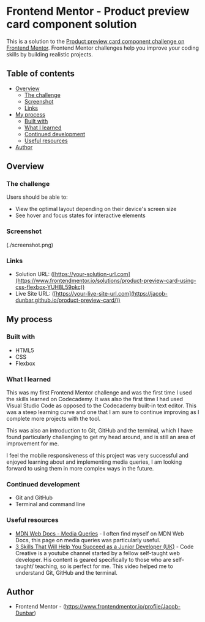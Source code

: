 # Frontend Mentor - Product preview card component solution

This is a solution to the [Product preview card component challenge on Frontend Mentor](https://www.frontendmentor.io/challenges/product-preview-card-component-GO7UmttRfa). Frontend Mentor challenges help you improve your coding skills by building realistic projects.

## Table of contents

- [Overview](#overview)
  - [The challenge](#the-challenge)
  - [Screenshot](#screenshot)
  - [Links](#links)
- [My process](#my-process)
  - [Built with](#built-with)
  - [What I learned](#what-i-learned)
  - [Continued development](#continued-development)
  - [Useful resources](#useful-resources)
- [Author](#author)




## Overview

### The challenge

Users should be able to:

- View the optimal layout depending on their device's screen size
- See hover and focus states for interactive elements

### Screenshot

(./screenshot.png)

### Links

- Solution URL: ([https://your-solution-url.com](https://www.frontendmentor.io/solutions/product-preview-card-using-css-flexbox-YUH8L59pkc))
- Live Site URL: ([https://your-live-site-url.com](https://jacob-dunbar.github.io/product-preview-card/))

## My process

### Built with

- HTML5
- CSS
- Flexbox

### What I learned

 This was my first Frontend Mentor challenge and was the first time I used the skills learned on Codecademy. It was also the first time I had used Visual Studio Code as opposed to the Codecademy built-in text editor. This was a steep learning curve and one that I am sure to continue improving as I complete more projects with the tool. 
  
  This was also an introduction to Git, GitHub and the terminal, which I have found particularly challenging to get my head around, and is still an area of improvement for me.
  
  I feel the mobile responsiveness of this project was very successful and enjoyed learning about and implementing media queries, I am looking forward to using them in more complex ways in the future.

### Continued development

- Git and GitHub
- Terminal and command line

### Useful resources

- [MDN Web Docs - Media Queries](https://developer.mozilla.org/en-US/docs/Web/CSS/Media_Queries/Using_media_queries) - I often find myself on MDN Web Docs, this page on media queries was particularly useful.
- [3 Skills That Will Help You Succeed as a Junior Developer (UK)](https://www.youtube.com/watch?v=I0Erp3w8qu4&t=973s) - Code Creative is a youtube channel started by a fellow self-taught web developer. His content is geared specifically to those who are self-taught/ teaching, so is perfect for me. This video helped me to understand Git, GitHub and the terminal. 

## Author

- Frontend Mentor - (https://www.frontendmentor.io/profile/Jacob-Dunbar)
